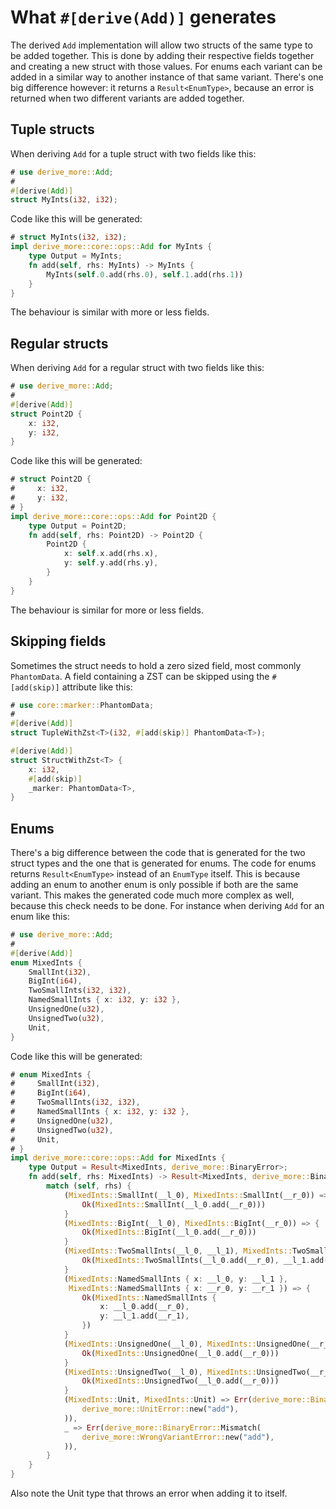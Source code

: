 # What `#[derive(Add)]` generates

The derived `Add` implementation will allow two structs of the same type to be
added together. This is done by adding their respective fields together and
creating a new struct with those values.
For enums each variant can be added in a similar way to another instance of that
same variant. There's one big difference however: it returns a
`Result<EnumType>`, because an error is returned when two different variants are
added together.




## Tuple structs

When deriving `Add` for a tuple struct with two fields like this:

```rust
# use derive_more::Add;
#
#[derive(Add)]
struct MyInts(i32, i32);
```

Code like this will be generated:

```rust
# struct MyInts(i32, i32);
impl derive_more::core::ops::Add for MyInts {
    type Output = MyInts;
    fn add(self, rhs: MyInts) -> MyInts {
        MyInts(self.0.add(rhs.0), self.1.add(rhs.1))
    }
}
```

The behaviour is similar with more or less fields.




## Regular structs

When deriving `Add` for a regular struct with two fields like this:

```rust
# use derive_more::Add;
#
#[derive(Add)]
struct Point2D {
    x: i32,
    y: i32,
}
```

Code like this will be generated:

```rust
# struct Point2D {
#     x: i32,
#     y: i32,
# }
impl derive_more::core::ops::Add for Point2D {
    type Output = Point2D;
    fn add(self, rhs: Point2D) -> Point2D {
        Point2D {
            x: self.x.add(rhs.x),
            y: self.y.add(rhs.y),
        }
    }
}
```

The behaviour is similar for more or less fields.




## Skipping fields

Sometimes the struct needs to hold a zero sized field, most commonly
`PhantomData`. A field containing a ZST can be skipped using the `#[add(skip)]`
attribute like this:

```rust
# use core::marker::PhantomData;
# 
#[derive(Add)]
struct TupleWithZst<T>(i32, #[add(skip)] PhantomData<T>);

#[derive(Add)]
struct StructWithZst<T> {
    x: i32,
    #[add(skip)]
    _marker: PhantomData<T>,
}
```




## Enums

There's a big difference between the code that is generated for the two struct
types and the one that is generated for enums. The code for enums returns
`Result<EnumType>` instead of an `EnumType` itself. This is because adding an
enum to another enum is only possible if both are the same variant. This makes
the generated code much more complex as well, because this check needs to be
done. For instance when deriving `Add` for an enum like this:

```rust
# use derive_more::Add;
#
#[derive(Add)]
enum MixedInts {
    SmallInt(i32),
    BigInt(i64),
    TwoSmallInts(i32, i32),
    NamedSmallInts { x: i32, y: i32 },
    UnsignedOne(u32),
    UnsignedTwo(u32),
    Unit,
}
```

Code like this will be generated:

```rust
# enum MixedInts {
#     SmallInt(i32),
#     BigInt(i64),
#     TwoSmallInts(i32, i32),
#     NamedSmallInts { x: i32, y: i32 },
#     UnsignedOne(u32),
#     UnsignedTwo(u32),
#     Unit,
# }
impl derive_more::core::ops::Add for MixedInts {
    type Output = Result<MixedInts, derive_more::BinaryError>;
    fn add(self, rhs: MixedInts) -> Result<MixedInts, derive_more::BinaryError> {
        match (self, rhs) {
            (MixedInts::SmallInt(__l_0), MixedInts::SmallInt(__r_0)) => {
                Ok(MixedInts::SmallInt(__l_0.add(__r_0)))
            }
            (MixedInts::BigInt(__l_0), MixedInts::BigInt(__r_0)) => {
                Ok(MixedInts::BigInt(__l_0.add(__r_0)))
            }
            (MixedInts::TwoSmallInts(__l_0, __l_1), MixedInts::TwoSmallInts(__r_0, __r_1)) => {
                Ok(MixedInts::TwoSmallInts(__l_0.add(__r_0), __l_1.add(__r_1)))
            }
            (MixedInts::NamedSmallInts { x: __l_0, y: __l_1 },
             MixedInts::NamedSmallInts { x: __r_0, y: __r_1 }) => {
                Ok(MixedInts::NamedSmallInts {
                    x: __l_0.add(__r_0),
                    y: __l_1.add(__r_1),
                })
            }
            (MixedInts::UnsignedOne(__l_0), MixedInts::UnsignedOne(__r_0)) => {
                Ok(MixedInts::UnsignedOne(__l_0.add(__r_0)))
            }
            (MixedInts::UnsignedTwo(__l_0), MixedInts::UnsignedTwo(__r_0)) => {
                Ok(MixedInts::UnsignedTwo(__l_0.add(__r_0)))
            }
            (MixedInts::Unit, MixedInts::Unit) => Err(derive_more::BinaryError::Unit(
                derive_more::UnitError::new("add"),
            )),
            _ => Err(derive_more::BinaryError::Mismatch(
                derive_more::WrongVariantError::new("add"),
            )),
        }
    }
}
```

Also note the Unit type that throws an error when adding it to itself.
